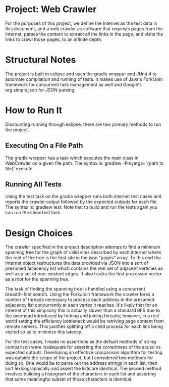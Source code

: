 # Project: Web Crawler  
For the purposes of this project, we define the Internet as the test data in this document, and a web crawler as software that requests pages from the Internet, parses the content to extract all the links in the page, and visits the links to crawl those pages, to an infinite depth.

# Structural Notes
The project is built in eclipse and uses the gradle wrapper and JUnit 4 to automate compilation and running of tests.  It makes use of Java's Fork/Join framework for concurrent task management as well and Google's org.simple.json for JSON parsing.

# How to Run It
Discounting running through eclipse, there are two primary methods to run the project.

## Executing On a File Path
The gradle wrapper has a task which executes the main class in WebCrawler on a given file path.  The syntax is:
gradlew -Pmyargs='{path to file}' execute

## Running All Tests
Using the test task on the gradle wrapper runs both internet test cases and reports the crawler output followed by the expected outputs for each file.  The syntax is: gradlew test.  Note that to build and run the tests again you can run the cleanTest task.

# Design Choices
The crawler specified in the project description attemps to find a minimum spanning tree for the graph of valid sites described by each internet where the root of the tree is the first site in the json "pages" array.  To this end the Internet object restructures the data provided via JSON into a sort of presumed adjacency list which contains the real set of adjacent verticies as well as a set of non-existent edges.  It also tracks the first processed vertex as a root for the spanning tree.

The task of finding the spanning tree is handled using a concurrent breadth-first search.  Using the Fork/Join framework the crawler forks a number of threads necessary to process each address in the presumed adjacency list concurrently at each vertex it reaches. It's likely that for an internet of this simplicity this is actually slower than a standard BFS due to the overhead introduced by forking and joining threads; however, in a real world setting the efficiency bottleneck would be retriving page content from remote servers.  This justifies splitting off a child process for each link being visited so as to minimize this latency.

For the test cases, I made no assertions as the default methods of string comparison were inadequate for asserting the correctness of the acutal vs expected outputs.  Developing an effective comparison algorithm for testing was outside the scope of the project, but I considered two methods for doing so.  One would be to parse out the address strings in each list, then sort lexicographically and assert the lists are identical.  The second method involves building a histogram of the characters in each list and asserting that some meaningful subset of those characters is identical.
